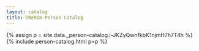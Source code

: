 ```yaml
---
layout: catalog
title: SWERIK Person Catalog
---
```

{% assign p = site.data._person-catalog.i-JKZyQwnfkbK1njmH7h7T4h %}
{% include person-catalog.html p=p %}

